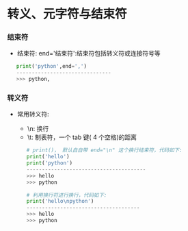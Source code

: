 # 转义、元字符与结束符
### 结束符
*  结束符: end='结束符':结束符包括转义符或连接符号等


```python
   print('python',end=',')
   -------------------------------
   >>> python,

```

### 转义符

*  常用转义符:
   *  \n: 换行
   *  \t: 制表符，一个 tab 键( 4 个空格)的距离
   
   
   ```python
      # print()， 默认⾃自带 end="\n" 这个换⾏结束符，代码如下:
      print('hello')
      print('python')
      ---------------------------------------
      >>> hello
      >>> python
      
      # 利用换行符进行换行，代码如下:
      print('hello\npython')
      -------------------------------------
      >>> hello
      >>> python

   ```


